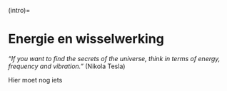 (intro)=
# Energie en wisselwerking

_“If you want to find the secrets of the universe, think in terms of energy, frequency and vibration.”_ (Nikola Tesla)

Hier moet nog iets
